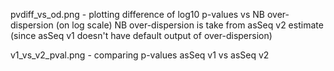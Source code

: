pvdiff_vs_od.png - plotting difference of log10 p-values vs NB over-dispersion (on log scale) NB over-dispersion is take from asSeq v2 estimate (since asSeq v1 doesn't have default output of over-dispersion)

v1_vs_v2_pval.png - comparing p-values asSeq v1 vs asSeq v2